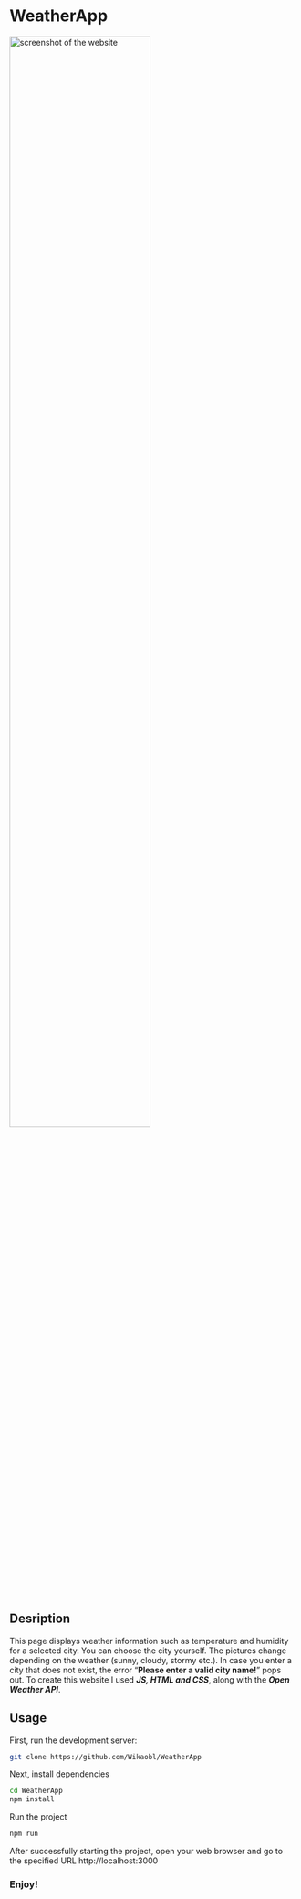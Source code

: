 # WeatherApp

<img src="https://github.com/Wikaobl/WeatherApp/assets/107032701/a8dcae79-a69d-48d8-9a11-1ca44bee1361" alt="screenshot of the website" width="70%">

## Desription

This page displays weather information such as temperature and humidity for a selected city. You can choose the city yourself. The pictures change depending on the weather (sunny, cloudy, stormy etc.). In case you enter a city that does not exist, the error “**Please enter a valid city name!**” pops out. To create this website I used **_JS, HTML and CSS_**, along with the **_Open Weather API_**.

## Usage

First, run the development server:

```bash
git clone https://github.com/Wikaobl/WeatherApp
```

Next, install dependencies

```bash
cd WeatherApp
npm install
```

Run the project

```bash
npm run
```

After successfully starting the project, open your web browser and go to the specified URL http://localhost:3000

### Enjoy!
